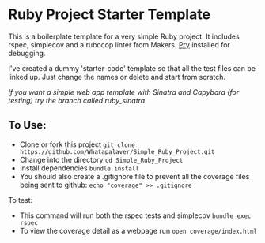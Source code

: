 Ruby Project Starter Template
====

This is a boilerplate template for a very simple Ruby project. It includes rspec, simplecov and a rubocop linter from Makers. [Pry](https://github.com/pry/pry) installed for debugging.

I've created a dummy 'starter-code' template so that all the test files can be linked up. Just change the names or delete and start from scratch.

*If you want a simple web app template with Sinatra and Capybara (for testing) try the branch called ruby_sinatra*

To Use:
---

- Clone or fork this project `git clone https://github.com/Whatapalaver/Simple_Ruby_Project.git`
- Change into the directory `cd Simple_Ruby_Project`
- Install dependencies `bundle install`
- You should also create a .gitignore file to prevent all the coverage files being sent to github: `echo "coverage" >> .gitignore`

To test:

- This command will run both the rspec tests and simplecov `bundle exec rspec`
- To view the coverage detail as a webpage run `open coverage/index.html`
